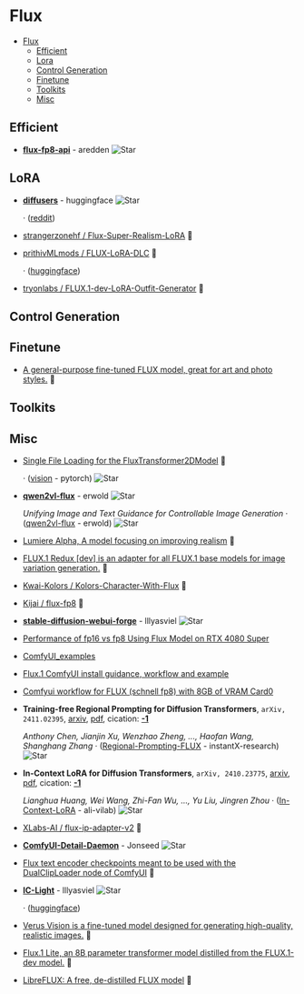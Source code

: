# Flux

- [Flux](#flux) 
  - [Efficient](#efficient)
  - [Lora](#lora)
  - [Control Generation](#control-generation)
  - [Finetune](#finetune)
  - [Toolkits](#toolkits)
  - [Misc](#misc)


## Efficient

- [**flux-fp8-api**](https://github.com/aredden/flux-fp8-api) - aredden ![Star](https://img.shields.io/github/stars/aredden/flux-fp8-api.svg?style=social&label=Star) 

## LoRA

- [**diffusers**](https://github.com/huggingface/diffusers/issues/9078) - huggingface ![Star](https://img.shields.io/github/stars/huggingface/diffusers.svg?style=social&label=Star) 

	 · ([reddit](https://www.reddit.com/r/StableDiffusion/comments/1ff6ed1/loading_an_unquantized_lora_into_an_8bit_flux1dev/))
- [strangerzonehf / Flux-Super-Realism-LoRA](https://huggingface.co/strangerzonehf/Flux-Super-Realism-LoRA)  🤗 
- [prithivMLmods / FLUX-LoRA-DLC](https://huggingface.co/spaces/prithivMLmods/FLUX-LoRA-DLC/tree/main)  🤗 

	 · ([huggingface](https://huggingface.co/models?other=base_model:adapter:black-forest-labs/FLUX.1-dev))
- [tryonlabs / FLUX.1-dev-LoRA-Outfit-Generator](https://huggingface.co/tryonlabs/FLUX.1-dev-LoRA-Outfit-Generator)  🤗 

## Control Generation


## Finetune

- [A general-purpose fine-tuned FLUX model, great for art and photo styles.](https://huggingface.co/mikeyandfriends/PixelWave_FLUX.1-dev_03)  🤗 

## Toolkits


## Misc

- [Single File Loading for the FluxTransformer2DModel](https://huggingface.co/docs/diffusers/main/en/api/pipelines/flux)  🤗 

	 · ([vision](https://github.com/pytorch/vision/issues/2360) - pytorch) ![Star](https://img.shields.io/github/stars/pytorch/vision.svg?style=social&label=Star)
- [**qwen2vl-flux**](https://github.com/erwold/qwen2vl-flux) - erwold ![Star](https://img.shields.io/github/stars/erwold/qwen2vl-flux.svg?style=social&label=Star) 

	 *Unifying Image and Text Guidance for Controllable Image Generation* · ([qwen2vl-flux](https://github.com/erwold/qwen2vl-flux/blob/main/technical-report.pdf) - erwold) ![Star](https://img.shields.io/github/stars/erwold/qwen2vl-flux.svg?style=social&label=Star)
- [Lumiere Alpha, A model focusing on improving realism](https://huggingface.co/aixonlab/flux.1-lumiere-alpha)  🤗 
- [FLUX.1 Redux [dev] is an adapter for all FLUX.1 base models for image variation generation.](https://huggingface.co/black-forest-labs/FLUX.1-Redux-dev)  🤗 
- [Kwai-Kolors / Kolors-Character-With-Flux](https://huggingface.co/spaces/Kwai-Kolors/Kolors-Character-With-Flux/tree/main)  🤗 
- [Kijai / flux-fp8](https://huggingface.co/Kijai/flux-fp8/tree/main)  🤗 
- [**stable-diffusion-webui-forge**](https://github.com/lllyasviel/stable-diffusion-webui-forge/discussions/981) - lllyasviel ![Star](https://img.shields.io/github/stars/lllyasviel/stable-diffusion-webui-forge.svg?style=social&label=Star) 
- [Performance of fp16 vs fp8 Using Flux Model on RTX 4080 Super](https://medium.com/@wxbxtxr/lightning-fast-ai-creation-revealing-fp8-modes-astonishing-performance-on-rtx-4080-super-69de462e277b) 
- [ComfyUI_examples](https://comfyanonymous.github.io/ComfyUI_examples/flux/) 
- [Flux.1 ComfyUI install guidance, workflow and example](https://comfyui-wiki.com/tutorial/advanced/flux1-comfyui-guide-workflow-and-examples) 
- [Comfyui workflow for FLUX (schnell fp8) with 8GB of VRAM Card0](https://civitai.com/articles/6537/comfyui-workflow-for-flux-schnell-fp8-with-8gb-of-vram-card) 
- **Training-free Regional Prompting for Diffusion Transformers**, `arXiv, 2411.02395`, [arxiv](http://arxiv.org/abs/2411.02395v1), [pdf](http://arxiv.org/pdf/2411.02395v1.pdf), cication: [**-1**](None) 

	 *Anthony Chen, Jianjin Xu, Wenzhao Zheng, ..., Haofan Wang, Shanghang Zhang* · ([Regional-Prompting-FLUX](https://github.com/instantX-research/Regional-Prompting-FLUX) - instantX-research) ![Star](https://img.shields.io/github/stars/instantX-research/Regional-Prompting-FLUX.svg?style=social&label=Star)
- **In-Context LoRA for Diffusion Transformers**, `arXiv, 2410.23775`, [arxiv](http://arxiv.org/abs/2410.23775v3), [pdf](http://arxiv.org/pdf/2410.23775v3.pdf), cication: [**-1**](None) 

	 *Lianghua Huang, Wei Wang, Zhi-Fan Wu, ..., Yu Liu, Jingren Zhou* · ([In-Context-LoRA](https://github.com/ali-vilab/In-Context-LoRA) - ali-vilab) ![Star](https://img.shields.io/github/stars/ali-vilab/In-Context-LoRA.svg?style=social&label=Star)
- [XLabs-AI / flux-ip-adapter-v2](https://huggingface.co/XLabs-AI/flux-ip-adapter-v2)  🤗 
- [**ComfyUI-Detail-Daemon**](https://github.com/Jonseed/ComfyUI-Detail-Daemon) - Jonseed ![Star](https://img.shields.io/github/stars/Jonseed/ComfyUI-Detail-Daemon.svg?style=social&label=Star) 
- [Flux text encoder checkpoints meant to be used with the DualClipLoader node of ComfyUI](https://huggingface.co/comfyanonymous/flux_text_encoders)  🤗 
- [**IC-Light**](https://github.com/lllyasviel/IC-Light/discussions/98) - lllyasviel ![Star](https://img.shields.io/github/stars/lllyasviel/IC-Light.svg?style=social&label=Star) 

	 · ([huggingface](https://huggingface.co/spaces/lllyasviel/iclight-v2))
- [Verus Vision is a fine-tuned model designed for generating high-quality, realistic images.](https://huggingface.co/SG161222/Verus_Vision_1.0b)  🤗 
- [Flux.1 Lite, an 8B parameter transformer model distilled from the FLUX.1-dev model.](https://huggingface.co/Freepik/flux.1-lite-8B-alpha)  🤗 
- [LibreFLUX: A free, de-distilled FLUX model](https://huggingface.co/jimmycarter/LibreFLUX)  🤗 